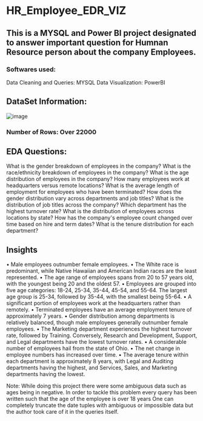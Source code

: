 # HR_Employee_EDR_VIZ


## This is a MYSQL and Power BI project designated to answer important question for Humnan Resource person about the company Employees.


### Softwares used:

Data Cleaning and Queries: MYSQL
Data Visualization: PowerBI


## DataSet Information:


![image](https://github.com/Prithak8/HR_Employee_EDR_VIZ/assets/109690999/441280b6-4b3a-4e74-8440-22be9b176900)


### Number of Rows: Over 22000


## EDA Questions:



What is the gender breakdown of employees in the company?
What is the race/ethnicity breakdown of employees in the company?
What is the age distribution of employees in the company?
How many employees work at headquarters versus remote locations?
What is the average length of employment for employees who have been terminated?
How does the gender distribution vary across departments and job titles?
What is the distribution of job titles across the company?
Which department has the highest turnover rate?
What is the distribution of employees across locations by state?
How has the company's employee count changed over time based on hire and term dates?
What is the tenure distribution for each department?





## Insights

•	Male employees outnumber female employees.
•	The White race is predominant, while Native Hawaiian and American Indian races are the least represented.
•	The age range of employees spans from 20 to 57 years old, with the youngest being 20 and the oldest 57.
•	Employees are grouped into five age categories: 18-24, 25-34, 35-44, 45-54, and 55-64. The largest age group is 25-34, followed by 35-44, with the smallest being 55-64.
•	A significant portion of employees work at the headquarters rather than remotely.
•	Terminated employees have an average employment tenure of approximately 7 years.
•	Gender distribution among departments is relatively balanced, though male employees generally outnumber female employees.
•	The Marketing department experiences the highest turnover rate, followed by Training. Conversely, Research and Development, Support, and Legal departments have the lowest turnover rates.
•	A considerable number of employees hail from the state of Ohio.
•	The net change in employee numbers has increased over time.
•	The average tenure within each department is approximately 8 years, with Legal and Auditing departments having the highest, and Services, Sales, and Marketing departments having the lowest.



Note: While doing this project there were some ambiguous data such as ages being in negative. In order to tackle this problem every query has been written such that the age of the employee is over 18 years
One can completely truncate the date tuples with ambiguous or impossible data but the author took care of it in the queries itself.



